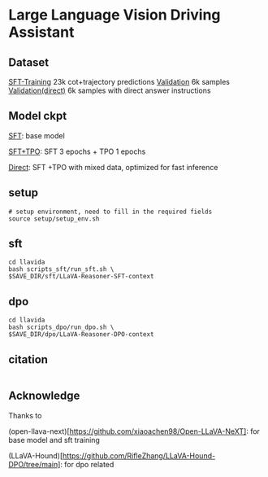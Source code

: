# Large Language Vision Driving Assistant

## Dataset
[SFT-Training](https://huggingface.co/datasets/Share4oReasoning/sft_data) 23k cot+trajectory predictions 
[Validation](https://huggingface.co/datasets/Share4oReasoning/dpo_data) 6k samples
[Validation(direct)](https://huggingface.co/datasets/Share4oReasoning/dpo_data) 6k samples with direct answer instructions

## Model ckpt
[SFT](https://huggingface.co/Share4oReasoning/Open-LLaVA-NeXT-LLaMA3-8B): base model 

[SFT+TPO](https://huggingface.co/Share4oReasoning/LLaVA-Reasoner-SFT-preview): SFT 3 epochs + TPO 1 epochs

[Direct](https://huggingface.co/Share4oReasoning/LLaVA-Reasoner-SFT): SFT +TPO with mixed data, optimized for fast inference


## setup 
```
# setup environment, need to fill in the required fields
source setup/setup_env.sh
```
## sft
```
cd llavida
bash scripts_sft/run_sft.sh \
$SAVE_DIR/sft/LLaVA-Reasoner-SFT-context
```

## dpo
```
cd llavida
bash scripts_dpo/run_dpo.sh \
$SAVE_DIR/dpo/LLaVA-Reasoner-DPO-context
```
## citation
```

```

## Acknowledge
Thanks to 

(open-llava-next)[https://github.com/xiaoachen98/Open-LLaVA-NeXT]: for base model and sft training

(LLaVA-Hound)[https://github.com/RifleZhang/LLaVA-Hound-DPO/tree/main]: for dpo related 

